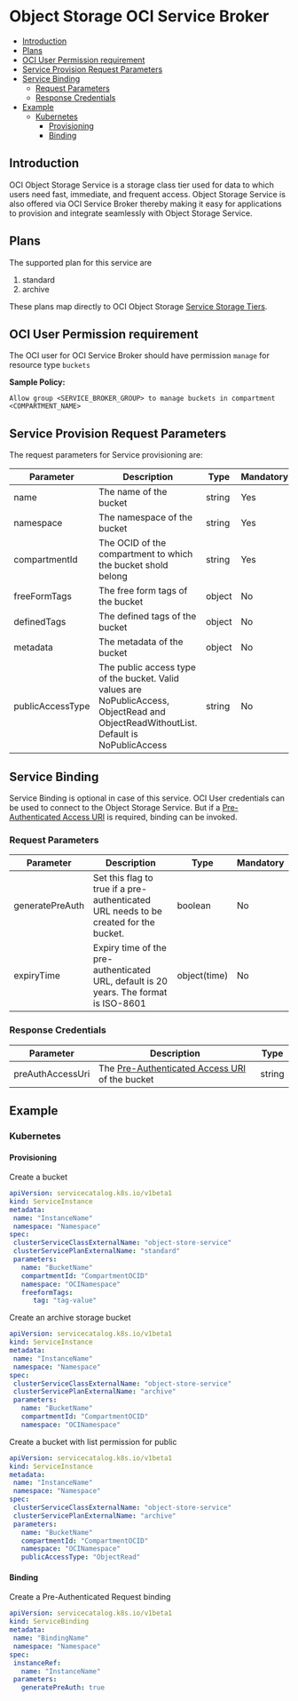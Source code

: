 # Object Storage OCI Service Broker

- [Introduction](#introduction)
- [Plans](#plans)
- [OCI User Permission requirement](#oci-user-permission-requirement)
- [Service Provision Request Parameters](#service-provision-request-parameters)
- [Service Binding](#service-binding)
  - [Request Parameters](#request-parameters)
  - [Response Credentials](#response-credentials)
- [Example](#example)
  - [Kubernetes](#kubernetes)
    - [Provisioning](#provisioning)
    - [Binding](#binding)

## Introduction

OCI Object Storage Service is a storage class tier used for data to which users need fast, immediate, and frequent access. Object Storage Service is also offered via OCI Service Broker thereby making it easy for applications to provision and integrate seamlessly with Object Storage Service.

## Plans

The supported plan for this service are

1. standard
2. archive

These plans map directly to OCI Object Storage [Service Storage Tiers](https://docs.cloud.oracle.com/iaas/Content/Object/Tasks/managingbuckets.htm).

## OCI User Permission requirement

The OCI user for OCI Service Broker should have permission `manage` for resource type `buckets`

**Sample Policy:**

```plain
Allow group <SERVICE_BROKER_GROUP> to manage buckets in compartment <COMPARTMENT_NAME>
```

## Service Provision Request Parameters

The request parameters for Service provisioning are:

| Parameter        | Description                                                  | Type   | Mandatory |
| ---------------- | ------------------------------------------------------------ | ------ | --------- |
| name             | The name of the bucket                                       | string | Yes       |
| namespace        | The namespace of the bucket                                  | string | Yes       |
| compartmentId    | The OCID of the compartment to which the bucket shold belong | string | Yes       |
| freeFormTags     | The free form tags of the bucket                             | object | No        |
| definedTags      | The defined tags of the bucket                               | object | No        |
| metadata         | The metadata of the bucket                                   | object | No        |
| publicAccessType | The public access type of the bucket. Valid values are NoPublicAccess, ObjectRead and ObjectReadWithoutList. Default is NoPublicAccess | string | No        |

## Service Binding

Service Binding is optional in case of this service. OCI User credentials can be used to connect to the Object Storage Service. But if a [Pre-Authenticated Access URI](https://docs.cloud.oracle.com/iaas/Content/Object/Tasks/usingpreauthenticatedrequests.htm?tocpath=Services%7CObject%20Storage%7C_____5) is required, binding can be invoked.

### Request Parameters

| Parameter       | Description                                                  | Type         | Mandatory |
| --------------- | ------------------------------------------------------------ | ------------ | --------- |
| generatePreAuth | Set this flag to true if a pre-authenticated URL needs to be created for the bucket. | boolean      | No        |
| expiryTime      | Expiry time of the pre-authenticated URL, default is 20 years. The format is ISO-8601 | object(time) | No        |

### Response Credentials

| Parameter        | Description                                                  | Type   |
| ---------------- | ------------------------------------------------------------ | ------ |
| preAuthAccessUri | The [Pre-Authenticated Access URI](https://docs.cloud.oracle.com/iaas/Content/Object/Tasks/usingpreauthenticatedrequests.htm?tocpath=Services%7CObject%20Storage%7C_____5) of the bucket | string |

## Example

### Kubernetes

#### Provisioning

Create a bucket

```yaml
apiVersion: servicecatalog.k8s.io/v1beta1
kind: ServiceInstance
metadata:
 name: "InstanceName"
 namespace: "Namespace"
spec:
 clusterServiceClassExternalName: "object-store-service"
 clusterServicePlanExternalName: "standard"
 parameters:
   name: "BucketName"
   compartmentId: "CompartmentOCID"
   namespace: "OCINamespace"
   freeformTags:
      tag: "tag-value"
```

Create an archive storage bucket

```yaml
apiVersion: servicecatalog.k8s.io/v1beta1
kind: ServiceInstance
metadata:
 name: "InstanceName"
 namespace: "Namespace"
spec:
 clusterServiceClassExternalName: "object-store-service"
 clusterServicePlanExternalName: "archive"
 parameters:
   name: "BucketName"
   compartmentId: "CompartmentOCID"
   namespace: "OCINamespace"
```

Create a bucket with list permission for public

```yaml
apiVersion: servicecatalog.k8s.io/v1beta1
kind: ServiceInstance
metadata:
 name: "InstanceName"
 namespace: "Namespace"
spec:
 clusterServiceClassExternalName: "object-store-service"
 clusterServicePlanExternalName: "archive"
 parameters:
   name: "BucketName"
   compartmentId: "CompartmentOCID"
   namespace: "OCINamespace"
   publicAccessType: "ObjectRead"
```

#### Binding

Create a Pre-Authenticated Request binding

```yaml
apiVersion: servicecatalog.k8s.io/v1beta1
kind: ServiceBinding
metadata:
 name: "BindingName"
 namespace: "Namespace"
spec:
 instanceRef:
   name: "InstanceName"
 parameters:
   generatePreAuth: true
```
